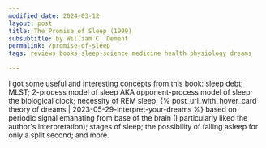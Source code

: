 ```yaml
---
modified_date: 2024-03-12
layout: post
title: The Promise of Sleep (1999)
subsubtitle: by William C. Dement
permalink: /promise-of-sleep
tags: reviews books sleep-science medicine health physiology dreams

---
```


I got some useful and interesting concepts from this book<!--more-->: sleep debt; MLST; 2-process model of sleep AKA opponent-process model of sleep; the biological clock; necessity of REM sleep; {% post_url_with_hover_card theory of dreams | 2023-05-29-interpret-your-dreams %} based on periodic signal emanating from base of the brain (I particularly liked the author's interpretation); stages of sleep; the possibility of falling asleep for only a split second; and more.